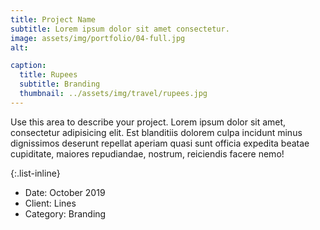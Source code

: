 ```yaml
---
title: Project Name
subtitle: Lorem ipsum dolor sit amet consectetur.
image: assets/img/portfolio/04-full.jpg
alt: 

caption:
  title: Rupees
  subtitle: Branding
  thumbnail: ../assets/img/travel/rupees.jpg
---
```

Use this area to describe your project. Lorem ipsum dolor sit amet, consectetur adipisicing elit. Est blanditiis dolorem culpa incidunt minus dignissimos deserunt repellat aperiam quasi sunt officia expedita beatae cupiditate, maiores repudiandae, nostrum, reiciendis facere nemo!

{:.list-inline}
- Date: October 2019
- Client: Lines
- Category: Branding

